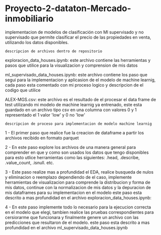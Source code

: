 # Proyecto-2-dataton-Mercado-inmobiliario
implementacion de modelos de clasificación con Ml supervisado y no supervisado que permite clasificar el precio de las propiedades en venta, utilizando los datos disponibles.

    descripcion de archivos dentro de repositorio

exploracion_data_houses.ipynb:
este archivo contiene las herramientas y pasos que utilice para la visualizacion y comprension de mis datos

ml_supervisado_data_houses.ipynb:
este archivo contiene los paso que segui para la implementacion y aplicasion de el modelo de machine learnig, cada paso esta comentado con mi proceso logico y descripcion de el codigo que utilice

ALEX-MGS.csv:
este archivo es el resultado de el procesar el data frame de test utilizando mi modelo de machine learnig ya entrenado, este esta guardado en un archivo tipo csv en una columna con valores 0 y 1 representado el 1 valor 'low' y 0 no 'low'


    descripcion de proceso para implementacion de modelo machine learnig
    
1 - El primer paso que realice fue la creacion de dataframe a partir los archivos recibido en formato parquet

2 - En este paso explore los archivos de una manera general para comprender en que y como son usados los datos que tengo disponibles para esto  utlice herramientas como las siguientes: .head, .describe, .value_count, .isnull. etc.

3 - Este paso realize mas a profundidad el EDA, realice busqueda de nulos y eliminacion o reemplazo dependiendo de el caso, implemente herramientas de visualizacion para comprende la distribucion y forma de mis datos, continue con la normalizacion de mis datos y la depuracion de mis dataframes para su implementacion en el modelo
este paso esta descrito a mas profundidad en el archivo exploracion_data_houses.ipynb:

4 - En este paso implemente todo lo necesario para la ejecucion correcta en el modelo que elegi, tambien realice las pruebas correspondientes para cersiorarme que funcionara y finalmente genere un archivo con las predicciones que resultaron de el modelo. este paso esta descrito a mas profundidad en el archivo ml_supervisado_data_houses.ipynb

